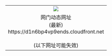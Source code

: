 ﻿<table>
  <tr></tr>
  <tr><td colspan=2 align=center><img src="https://d1n6bp4vp9ends.cloudfront.net/Up/oGate.jpg" /></td></tr>
  <tr><td colspan=2 align=center>网门动态网址<br/>(最新)
<br>https://d1n6bp4vp9ends.cloudfront.net
<br/><br/>(以下网址可能失效)
    </td>
  </tr>
</table>
